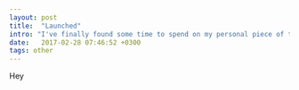 ```yaml
---
layout: post
title:  "Launched"
intro: "I've finally found some time to spend on my personal piece of the web. So here it is. Dive into a little story and technical details behind it."
date:   2017-02-28 07:46:52 +0300
tags: other
---
```


Hey